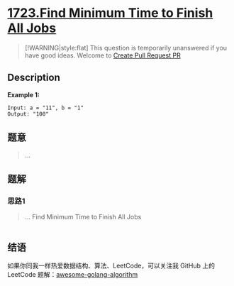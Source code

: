 # [1723.Find Minimum Time to Finish All Jobs][title]

> [!WARNING|style:flat]
> This question is temporarily unanswered if you have good ideas. Welcome to [Create Pull Request PR](https://github.com/Golang-Solutions/awesome-golang-algorithm)

## Description

**Example 1:**

```
Input: a = "11", b = "1"
Output: "100"
```

## 题意
> ...

## 题解

### 思路1
> ...
Find Minimum Time to Finish All Jobs
```go
```


## 结语

如果你同我一样热爱数据结构、算法、LeetCode，可以关注我 GitHub 上的 LeetCode 题解：[awesome-golang-algorithm][me]

[title]: https://leetcode.com/problems/find-minimum-time-to-finish-all-jobs/
[me]: https://github.com/Golang-Solutions/awesome-golang-algorithm
